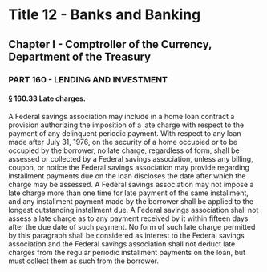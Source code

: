
# Title 12 - Banks and Banking
## Chapter I - Comptroller of the Currency, Department of the Treasury
### PART 160 - LENDING AND INVESTMENT
#### § 160.33 Late charges.

A Federal savings association may include in a home loan contract a provision authorizing the imposition of a late charge with respect to the payment of any delinquent periodic payment. With respect to any loan made after July 31, 1976, on the security of a home occupied or to be occupied by the borrower, no late charge, regardless of form, shall be assessed or collected by a Federal savings association, unless any billing, coupon, or notice the Federal savings association may provide regarding installment payments due on the loan discloses the date after which the charge may be assessed. A Federal savings association may not impose a late charge more than one time for late payment of the same installment, and any installment payment made by the borrower shall be applied to the longest outstanding installment due. A Federal savings association shall not assess a late charge as to any payment received by it within fifteen days after the due date of such payment. No form of such late charge permitted by this paragraph shall be considered as interest to the Federal savings association and the Federal savings association shall not deduct late charges from the regular periodic installment payments on the loan, but must collect them as such from the borrower.
